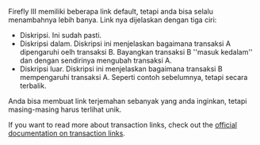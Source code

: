 Firefly III memiliki beberapa link default, tetapi anda bisa selalu menambahnya lebih banya. Link nya dijelaskan dengan tiga ciri:

* Diskripsi. Ini sudah pasti.
* Diskripsi dalam. Diskripsi ini menjelaskan bagaimana transaksi A dipengaruhi oelh transaksi B. Bayangkan transaksi B ''masuk kedalam'' dan dengan sendirinya mengubah transaksi A.
* Diskripsi luar. Diskripsi ini menjelaskan bagaimana transaksi B mempengaruhi transaksi A. Seperti contoh sebelumnya, tetapi secara terbalik.

Anda bisa membuat link terjemahan sebanyak yang anda inginkan, tetapi masing-masing harus terlihat unik.

If you want to read more about transaction links, check out the [official documentation on transaction links](https://firefly-iii.readthedocs.io/en/latest/advanced/links.html).